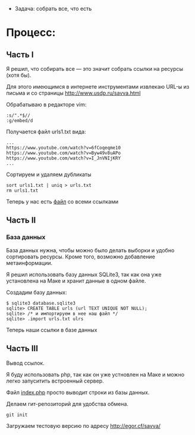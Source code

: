 * Задача: собрать все, что есть

# Процесс:

## Часть I

Я решил, что собирать все — это значит собрать ссылки на ресурсы (хотя бы).

Для этого имеющимся в интернете инструментами извлекаю URL-ы из письма и со страницы http://www.usdp.ru/savva.html

Обрабатываю в редакторе vim:
```
:s/".*$//
:g/embed/d
```

Получается файл urls1.txt вида:

```
...
https://www.youtube.com/watch?v=6fCoqeqme10
https://www.youtube.com/watch?v=Byw49v8uAPo
https://www.youtube.com/watch?v=I_JnVNIjKRY
...
```

Сортируем и удаляем дубликаты

```
sort urls1.txt | uniq > urls.txt
rm urls1.txt
```

Теперь у нас есть [файл](urls.txt) со всеми ссылками

## Часть II

### База данных

База данных нужна, чтобы можно было делать выборки и удобно сортировать ресурсы. Кроме того, возможно добавление метаинформации.

Я решил использовать базу данных SQLite3, так как она уже установлена на Маке и хранит данные в одном файле.

Создадим базу данных:
```
$ sqlite3 database.sqlite3
sqlite> CREATE TABLE urls (url TEXT UNIQUE NOT NULL);
sqlite> /* и импортируем в нее наш файл */
sqlite> .import urls.txt ulrs
```

Теперь наши ссылки в базе данных

## Часть III

Вывод ссылок.

Я буду использовать php, так как он уже устновлен на Маке и можно легко запуситить встроенный сервер.

Файл [index.php](index.php) просто выводит строки из базы данных.

Делаем гит-репозиторий для удобства обмена.

```
git init
```

Загружаем тестовую версию по адресу http://egor.cf/savva/
